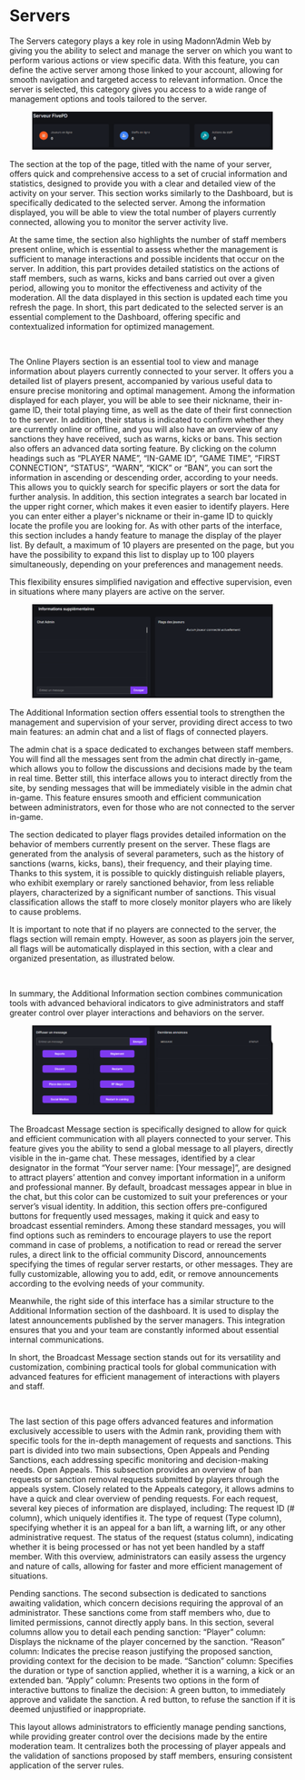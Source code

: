 # Servers

The Servers category plays a key role in using Madonn’Admin Web by giving you the ability to select and manage the server on which you want to perform various actions or view specific data. With this feature, you can define the active server among those linked to your account, allowing for smooth navigation and targeted access to relevant information. Once the server is selected, this category gives you access to a wide range of management options and tools tailored to the server.

<figure><img src="../../../../.gitbook/assets/image (12).png" alt=""><figcaption></figcaption></figure>

The section at the top of the page, titled with the name of your server, offers quick and comprehensive access to a set of crucial information and statistics, designed to provide you with a clear and detailed view of the activity on your server. This section works similarly to the Dashboard, but is specifically dedicated to the selected server. Among the information displayed, you will be able to view the total number of players currently connected, allowing you to monitor the server activity live.

At the same time, the section also highlights the number of staff members present online, which is essential to assess whether the management is sufficient to manage interactions and possible incidents that occur on the server. In addition, this part provides detailed statistics on the actions of staff members, such as warns, kicks and bans carried out over a given period, allowing you to monitor the effectiveness and activity of the moderation. All the data displayed in this section is updated each time you refresh the page. In short, this part dedicated to the selected server is an essential complement to the Dashboard, offering specific and contextualized information for optimized management.

<figure><img src="https://lh7-rt.googleusercontent.com/docsz/AD_4nXeYrx5dR8myiCKiMg_zMCQSxxnBO8ze2Y1ZH-L2zcqtzsS015bht-650O3KQMVv1492IOmQMRqcHBL78uo0ofn31Z9XjrwAUGkPWnTFPb2vHUXsPoTEgzvdH_prBGEcxDfQOb4Frw?key=fT9iLy8cgk4ZyBMLYLd8yr47" alt=""><figcaption></figcaption></figure>

The Online Players section is an essential tool to view and manage information about players currently connected to your server. It offers you a detailed list of players present, accompanied by various useful data to ensure precise monitoring and optimal management. Among the information displayed for each player, you will be able to see their nickname, their in-game ID, their total playing time, as well as the date of their first connection to the server. In addition, their status is indicated to confirm whether they are currently online or offline, and you will also have an overview of any sanctions they have received, such as warns, kicks or bans. This section also offers an advanced data sorting feature. By clicking on the column headings such as “PLAYER NAME”, “IN-GAME ID”, “GAME TIME”, “FIRST CONNECTION”, “STATUS”, “WARN”, “KICK” or “BAN”, you can sort the information in ascending or descending order, according to your needs. This allows you to quickly search for specific players or sort the data for further analysis. In addition, this section integrates a search bar located in the upper right corner, which makes it even easier to identify players. Here you can enter either a player's nickname or their in-game ID to quickly locate the profile you are looking for. As with other parts of the interface, this section includes a handy feature to manage the display of the player list. By default, a maximum of 10 players are presented on the page, but you have the possibility to expand this list to display up to 100 players simultaneously, depending on your preferences and management needs.

This flexibility ensures simplified navigation and effective supervision, even in situations where many players are active on the server.

<figure><img src="../../../../.gitbook/assets/image (13).png" alt=""><figcaption></figcaption></figure>

The Additional Information section offers essential tools to strengthen the management and supervision of your server, providing direct access to two main features: an admin chat and a list of flags of connected players.

The admin chat is a space dedicated to exchanges between staff members. You will find all the messages sent from the admin chat directly in-game, which allows you to follow the discussions and decisions made by the team in real time. Better still, this interface allows you to interact directly from the site, by sending messages that will be immediately visible in the admin chat in-game. This feature ensures smooth and efficient communication between administrators, even for those who are not connected to the server in-game.

The section dedicated to player flags provides detailed information on the behavior of members currently present on the server. These flags are generated from the analysis of several parameters, such as the history of sanctions (warns, kicks, bans), their frequency, and their playing time. Thanks to this system, it is possible to quickly distinguish reliable players, who exhibit exemplary or rarely sanctioned behavior, from less reliable players, characterized by a significant number of sanctions. This visual classification allows the staff to more closely monitor players who are likely to cause problems.

It is important to note that if no players are connected to the server, the flags section will remain empty. However, as soon as players join the server, all flags will be automatically displayed in this section, with a clear and organized presentation, as illustrated below.

<figure><img src="https://lh7-rt.googleusercontent.com/docsz/AD_4nXdpUpS6NT8yzVv5IAApNg0y_Z33rtqwQT0f3K-cGM11I03efUxt6Hr1dZ8nlrjnXqhI1NA7YuJBKSQLUKNDKTjRnfEw5Yu99JjDUIPn_7PNbczpaoQlwXYMg-n1PhGs9BBCrHdtZw?key=fT9iLy8cgk4ZyBMLYLd8yr47" alt=""><figcaption></figcaption></figure>

In summary, the Additional Information section combines communication tools with advanced behavioral indicators to give administrators and staff greater control over player interactions and behaviors on the server.

<figure><img src="../../../../.gitbook/assets/image (14).png" alt=""><figcaption></figcaption></figure>

The Broadcast Message section is specifically designed to allow for quick and efficient communication with all players connected to your server. This feature gives you the ability to send a global message to all players, directly visible in the in-game chat. These messages, identified by a clear designator in the format “Your server name: \[Your message]”, are designed to attract players’ attention and convey important information in a uniform and professional manner. By default, broadcast messages appear in blue in the chat, but this color can be customized to suit your preferences or your server’s visual identity. In addition, this section offers pre-configured buttons for frequently used messages, making it quick and easy to broadcast essential reminders. Among these standard messages, you will find options such as reminders to encourage players to use the report command in case of problems, a notification to read or reread the server rules, a direct link to the official community Discord, announcements specifying the times of regular server restarts, or other messages. They are fully customizable, allowing you to add, edit, or remove announcements according to the evolving needs of your community.

Meanwhile, the right side of this interface has a similar structure to the Additional Information section of the dashboard. It is used to display the latest announcements published by the server managers. This integration ensures that you and your team are constantly informed about essential internal communications.

In short, the Broadcast Message section stands out for its versatility and customization, combining practical tools for global communication with advanced features for efficient management of interactions with players and staff.

<figure><img src="https://lh7-rt.googleusercontent.com/docsz/AD_4nXdnmOolsn8VdlqSX0V2dqPTl9S9luG8SFZmrTd2lQuqMVfVFW-fTWE7agLyF5E82fVoibyO8QPLhlF63eVAVpsAbO37LvnoNhTSFpCbY15N6DVn_Atw3lefDnl455L1iVMdYElr?key=fT9iLy8cgk4ZyBMLYLd8yr47" alt=""><figcaption></figcaption></figure>

The last section of this page offers advanced features and information exclusively accessible to users with the Admin rank, providing them with specific tools for the in-depth management of requests and sanctions. This part is divided into two main subsections, Open Appeals and Pending Sanctions, each addressing specific monitoring and decision-making needs. Open Appeals. This subsection provides an overview of ban requests or sanction removal requests submitted by players through the appeals system. Closely related to the Appeals category, it allows admins to have a quick and clear overview of pending requests. For each request, several key pieces of information are displayed, including: The request ID (# column), which uniquely identifies it. The type of request (Type column), specifying whether it is an appeal for a ban lift, a warning lift, or any other administrative request. The status of the request (status column), indicating whether it is being processed or has not yet been handled by a staff member. With this overview, administrators can easily assess the urgency and nature of calls, allowing for faster and more efficient management of situations.

Pending sanctions. The second subsection is dedicated to sanctions awaiting validation, which concern decisions requiring the approval of an administrator. These sanctions come from staff members who, due to limited permissions, cannot directly apply bans. In this section, several columns allow you to detail each pending sanction: “Player” column: Displays the nickname of the player concerned by the sanction. “Reason” column: Indicates the precise reason justifying the proposed sanction, providing context for the decision to be made. “Sanction” column: Specifies the duration or type of sanction applied, whether it is a warning, a kick or an extended ban. “Apply” column: Presents two options in the form of interactive buttons to finalize the decision: A green button, to immediately approve and validate the sanction. A red button, to refuse the sanction if it is deemed unjustified or inappropriate.

This layout allows administrators to efficiently manage pending sanctions, while providing greater control over the decisions made by the entire moderation team. It centralizes both the processing of player appeals and the validation of sanctions proposed by staff members, ensuring consistent application of the server rules.
